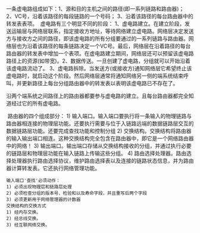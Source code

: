 ​	一条虚电路组成如下：1、源和目的主机之间的路径(即一系列链路和路由器)；
​					  2、VC号，沿着该路径的每段链路的一个号码；
​					  3、沿着该路径的每台路由器中的转发表表项。
​	虚电路有三个明显不同的阶段：
​					  1、虚电路建立。在建立阶段，发送运输层与网络层联系，指定接收方地址，等待网络建立虚电路。网络层决定发送方与接收方之间的路径，即该虚电路的所有分组要通过的一系列链路与路由器。网络层也为沿着该路径的每条链路决定一个VC号。最后，网络层在沿着路径的每台路由器的转发表中增加一个表项。在虚电路建立期间，网络层还可以预留该虚电路路径上的资源(如带宽)。
​					  2、数据传送。一旦创建了虚电路，分组就可以开始沿着该虚电路流动了。
​					  3、虚电路拆除。当发送方(或接收方)通知网络层它希望终止该虚电路时，就启动这个阶段。然后网络层通常将通知网络另一侧的端系统结束呼叫，并更新路径上每台分组路由器中的转发表以表明该虚电路已不存在了。

​	沿两个端系统之间路径上的路由器都要参与虚电路的建立。且每台路由器都完全知道经过它的所有虚电路。

​	路由器的四个组成部分：
	1) 输入端口。输入端口要执行将一条输入的物理链路与路由器相连接的物理层功能。还要执行需要与位于入链路远端的数据链路层交互的数据链路层功能。还要完成查找功能和控制分组
	2) 交换结构。交换结构将路由器的输入输出端口相连。这种交换结构完全包含在路由器中，即它是一个网络路由器中的网络！
	3) 输出端口。输出端口存储从交换结构接收的分组，并通过执行必要的链路层和物理层功能在输入链路上传输这些分组。
	4) 路由选择处理器。路由选择处理器执行路由选择协议，维护路由选择表以及连接的链路状态信息，并为路由器计算转发表。它还执行网络管理功能。

	输入端口'查找'必须动作：
	1) 必须出现物理层和链路层处理
	2) 必须检查分组的版本号、检验和以及寿命字段，并且重写后两个字段
	3) 必须更新用于网络管理器的计数器
	交换结构的交换方式
	1) 经内存交换。
	2) 经总线交换。
	3) 经互联网络交换。


​		
​	